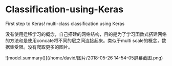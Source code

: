 # Classification-using-Keras
First step to Keras!
multi-class classification using Keras

没有使用迁移学习的概念，自己搭建的网络结构，目的是为了学习函数式搭建网络的方法和是使用concate将不同的层之间连接起来。类似于multi scale的概念，数据集受限。没有爬取更多的图片。

![model.summary()](/home/david/图片/2018-05-26 14-54-05屏幕截图.png)



